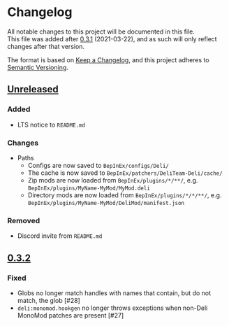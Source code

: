 # Changelog
All notable changes to this project will be documented in this file.  
This file was added after [0.3.1] (2021-03-22), and as such will only reflect changes after that version.

The format is based on [Keep a Changelog](https://keepachangelog.com/en/1.0.0/), and this project adheres to [Semantic 
Versioning](https://semver.org/spec/v2.0.0.html).

## [Unreleased]
### Added
- LTS notice to `README.md`
### Changes
- Paths
  - Configs are now saved to `BepInEx/configs/Deli/`
  - The cache is now saved to `BepInEx/patchers/DeliTeam-Deli/cache/`
  - Zip mods are now loaded from `BepInEx/plugins/*/**/`, e.g. `BepInEx/plugins/MyName-MyMod/MyMod.deli`
  - Directory mods are now loaded from `BepInEx/plugins/*/*/**/`, e.g. `BepInEx/plugins/MyName-MyMod/DeliMod/manifest.json`
### Removed
- Discord invite from `README.md`

## [0.3.2]
### Fixed
- Globs no longer match handles with names that contain, but do not match, the glob [#28]
- `deli:monomod.hookgen` no longer throws exceptions when non-Deli MonoMod patches are present [#27]

[unreleased]: https://github.com/Deli-Collective/Deli/compare/v0.3.2...HEAD
[0.3.2]: https://github.com/Deli-Collective/Deli/compare/v0.3.1...v0.3.2
[0.3.1]: https://github.com/Deli-Collective/Deli/tree/v0.3.1

